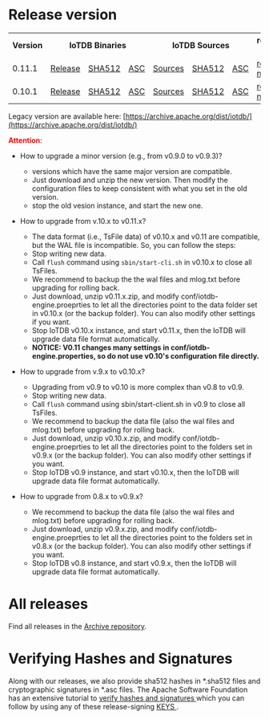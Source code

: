 <!--

    Licensed to the Apache Software Foundation (ASF) under one
    or more contributor license agreements.  See the NOTICE file
    distributed with this work for additional information
    regarding copyright ownership.  The ASF licenses this file
    to you under the Apache License, Version 2.0 (the
    "License"); you may not use this file except in compliance
    with the License.  You may obtain a copy of the License at
    
        http://www.apache.org/licenses/LICENSE-2.0
    
    Unless required by applicable law or agreed to in writing,
    software distributed under the License is distributed on an
    "AS IS" BASIS, WITHOUT WARRANTIES OR CONDITIONS OF ANY
    KIND, either express or implied.  See the License for the
    specific language governing permissions and limitations
    under the License.

-->

# Release version

<table>
	<tr>
      <th>Version</th>
	    <th colspan="3">IoTDB Binaries</th>
	    <th colspan="3">IoTDB Sources</th>
	    <th>release notes</th>  
	</tr>
	<tr>
            <td>0.11.1</td>
            <td><a href="https://www.apache.org/dyn/closer.cgi/iotdb/0.11.1/apache-iotdb-0.11.1-bin.zip">Release</a></td>
            <td><a href="https://downloads.apache.org/iotdb/0.11.1/apache-iotdb-0.11.1-bin.zip.sha512">SHA512</a></td>
            <td><a href="https://downloads.apache.org/iotdb/0.11.1/apache-iotdb-0.11.1-bin.zip.asc">ASC</a></td>
            <td><a href="https://www.apache.org/dyn/closer.cgi/iotdb/0.11.1/apache-iotdb-0.11.1-source-release.zip">Sources</a></td>
            <td><a href="https://downloads.apache.org/iotdb/0.11.1/apache-iotdb-0.11.1-source-release.zip.sha512">SHA512</a></td>
            <td><a href="https://downloads.apache.org/iotdb/0.11.1/apache-iotdb-0.11.1-source-release.zip.asc">ASC</a></td>
            <td><a href="https://raw.githubusercontent.com/apache/iotdb/release/0.11.1/RELEASE_NOTES.md">release notes</a></td>
      </tr>
	<tr>
          <td>0.10.1</td>
          <td><a href="https://www.apache.org/dyn/closer.cgi/iotdb/0.10.1-incubating/apache-iotdb-0.10.1-incubating-bin.zip">Release</a></td>
          <td><a href="https://downloads.apache.org/iotdb/0.10.1-incubating/apache-iotdb-0.10.1-incubating-bin.zip.sha512">SHA512</a></td>
          <td><a href="https://downloads.apache.org/iotdb/0.10.1-incubating/apache-iotdb-0.10.1-incubating-bin.zip.asc">ASC</a></td>
          <td><a href="https://www.apache.org/dyn/closer.cgi/iotdb/0.10.1-incubating/apache-iotdb-0.10.1-incubating-source-release.zip">Sources</a></td>
          <td><a href="https://downloads.apache.org/iotdb/0.10.1-incubating/apache-iotdb-0.10.1-incubating-source-release.zip.sha512">SHA512</a></td>
          <td><a href="https://downloads.apache.org/iotdb/0.10.1-incubating/apache-iotdb-0.10.1-incubating-source-release.zip.asc">ASC</a></td>
          <td><a href="https://raw.githubusercontent.com/apache/iotdb/release/0.10.1/RELEASE_NOTES.md">release notes</a></td>
    </tr>

</table>

Legacy version are available here: [https://archive.apache.org/dist/iotdb/](https://archive.apache.org/dist/iotdb/)


**<font color=red>Attention</font>**:

- How to upgrade a minor version (e.g., from v0.9.0 to v0.9.3)?
  * versions which have the same major version are compatible.
  * Just download and unzip the new version. Then modify the configuration files to keep consistent 
  with what you set in the old version.
  * stop the old vesion instance, and start the new one.

- How to upgrade from v.10.x to v0.11.x?
  * The data format (i.e., TsFile data) of v0.10.x and v0.11 are compatible, but the WAL file is 
  incompatible. So, you can follow the steps:
  * Stop writing new data.
  * Call `flush` command using `sbin/start-cli.sh` in v0.10.x to close all TsFiles.
  * We recommend to backup the the wal files and mlog.txt before upgrading for rolling back.
  * Just download, unzip v0.11.x.zip, and modify conf/iotdb-engine.proeprties to let all the 
    directories point to the data folder set in v0.10.x (or the backup folder). You can also modify 
    other settings if you want.
  * Stop IoTDB v0.10.x instance, and start v0.11.x, then the IoTDB will upgrade data file format 
    automatically.
  * __NOTICE: V0.11 changes many settings in conf/iotdb-engine.properties, so do not use v0.10's 
    configuration file directly.__

- How to upgrade from v.9.x to v0.10.x?
  * Upgrading from v0.9 to v0.10 is more complex than v0.8 to v0.9.
  * Stop writing new data.
  * Call `flush` command using sbin/start-client.sh in v0.9 to close all TsFiles.
  * We recommend to backup the data file (also the wal files and mlog.txt) before upgrading for rolling back.
  * Just download, unzip v0.10.x.zip, and modify conf/iotdb-engine.proeprties to let all the 
  directories point to the folders set in v0.9.x  (or the backup folder). 
  You can also modify other settings if you want. 
  * Stop IoTDB v0.9 instance, and start v0.10.x, then the IoTDB will upgrade data file format automatically.

- How to upgrade from 0.8.x to v0.9.x?
  * We recommend to backup the data file (also the wal files and mlog.txt) before upgrading for rolling back.
  * Just download, unzip v0.9.x.zip, and modify conf/iotdb-engine.proeprties to let all the 
  directories point to the folders set in v0.8.x (or the backup folder). 
  You can also modify other settings if you want. 
  * Stop IoTDB v0.8 instance, and start v0.9.x, then the IoTDB will upgrade data file format automatically.
  


       

# All releases

Find all releases in the [Archive repository](https://archive.apache.org/dist/iotdb/).



# Verifying Hashes and Signatures

Along with our releases, we also provide sha512 hashes in *.sha512 files and cryptographic signatures in *.asc files. The Apache Software Foundation has an extensive tutorial to [verify hashes and signatures ](http://www.apache.org/info/verification.html)which you can follow by using any of these release-signing [KEYS ](https://downloads.apache.org/iotdb/KEYS).
